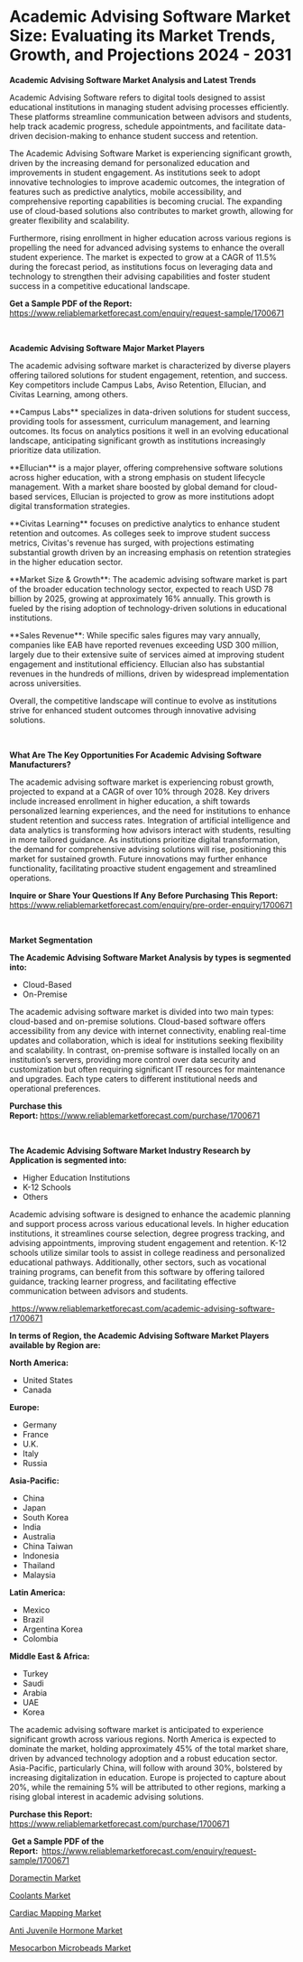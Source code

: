 <p><h1>Academic Advising Software Market Size: Evaluating its Market Trends, Growth, and Projections 2024 - 2031</h1></p><p><strong>Academic Advising Software Market Analysis and Latest Trends</strong></p>
<p><p>Academic Advising Software refers to digital tools designed to assist educational institutions in managing student advising processes efficiently. These platforms streamline communication between advisors and students, help track academic progress, schedule appointments, and facilitate data-driven decision-making to enhance student success and retention.</p><p>The Academic Advising Software Market is experiencing significant growth, driven by the increasing demand for personalized education and improvements in student engagement. As institutions seek to adopt innovative technologies to improve academic outcomes, the integration of features such as predictive analytics, mobile accessibility, and comprehensive reporting capabilities is becoming crucial. The expanding use of cloud-based solutions also contributes to market growth, allowing for greater flexibility and scalability.</p><p>Furthermore, rising enrollment in higher education across various regions is propelling the need for advanced advising systems to enhance the overall student experience. The market is expected to grow at a CAGR of 11.5% during the forecast period, as institutions focus on leveraging data and technology to strengthen their advising capabilities and foster student success in a competitive educational landscape.</p></p>
<p><strong>Get a Sample PDF of the Report:&nbsp;</strong> <a href="https://www.reliablemarketforecast.com/enquiry/request-sample/1700671?utm_campaign=1108&utm_medium=2&utm_source=Github&utm_content=ia&utm_term=19112024&utm_id=academic-advising-software">https://www.reliablemarketforecast.com/enquiry/request-sample/1700671</a></p>
<p>&nbsp;</p>
<p><strong>Academic Advising Software Major Market Players</strong></p>
<p><p>The academic advising software market is characterized by diverse players offering tailored solutions for student engagement, retention, and success. Key competitors include Campus Labs, Aviso Retention, Ellucian, and Civitas Learning, among others.</p><p>**Campus Labs** specializes in data-driven solutions for student success, providing tools for assessment, curriculum management, and learning outcomes. Its focus on analytics positions it well in an evolving educational landscape, anticipating significant growth as institutions increasingly prioritize data utilization.</p><p>**Ellucian** is a major player, offering comprehensive software solutions across higher education, with a strong emphasis on student lifecycle management. With a market share boosted by global demand for cloud-based services, Ellucian is projected to grow as more institutions adopt digital transformation strategies.</p><p>**Civitas Learning** focuses on predictive analytics to enhance student retention and outcomes. As colleges seek to improve student success metrics, Civitas's revenue has surged, with projections estimating substantial growth driven by an increasing emphasis on retention strategies in the higher education sector.</p><p>**Market Size & Growth**: The academic advising software market is part of the broader education technology sector, expected to reach USD 78 billion by 2025, growing at approximately 16% annually. This growth is fueled by the rising adoption of technology-driven solutions in educational institutions.</p><p>**Sales Revenue**: While specific sales figures may vary annually, companies like EAB have reported revenues exceeding USD 300 million, largely due to their extensive suite of services aimed at improving student engagement and institutional efficiency. Ellucian also has substantial revenues in the hundreds of millions, driven by widespread implementation across universities.</p><p>Overall, the competitive landscape will continue to evolve as institutions strive for enhanced student outcomes through innovative advising solutions.</p></p>
<p>&nbsp;</p>
<p><strong>What Are The Key Opportunities For Academic Advising Software Manufacturers?</strong></p>
<p><p>The academic advising software market is experiencing robust growth, projected to expand at a CAGR of over 10% through 2028. Key drivers include increased enrollment in higher education, a shift towards personalized learning experiences, and the need for institutions to enhance student retention and success rates. Integration of artificial intelligence and data analytics is transforming how advisors interact with students, resulting in more tailored guidance. As institutions prioritize digital transformation, the demand for comprehensive advising solutions will rise, positioning this market for sustained growth. Future innovations may further enhance functionality, facilitating proactive student engagement and streamlined operations.</p></p>
<p><strong>Inquire or Share Your Questions If Any Before Purchasing This Report:</strong> <a href="https://www.reliablemarketforecast.com/enquiry/pre-order-enquiry/1700671?utm_campaign=1108&utm_medium=2&utm_source=Github&utm_content=ia&utm_term=19112024&utm_id=academic-advising-software">https://www.reliablemarketforecast.com/enquiry/pre-order-enquiry/1700671</a></p>
<p>&nbsp;</p>
<p><strong>Market Segmentation</strong></p>
<p><strong>The Academic Advising Software Market Analysis by types is segmented into:</strong></p>
<p><ul><li>Cloud-Based</li><li>On-Premise</li></ul></p>
<p><p>The academic advising software market is divided into two main types: cloud-based and on-premise solutions. Cloud-based software offers accessibility from any device with internet connectivity, enabling real-time updates and collaboration, which is ideal for institutions seeking flexibility and scalability. In contrast, on-premise software is installed locally on an institution’s servers, providing more control over data security and customization but often requiring significant IT resources for maintenance and upgrades. Each type caters to different institutional needs and operational preferences.</p></p>
<p><strong>Purchase this Report:&nbsp;</strong><a href="https://www.reliablemarketforecast.com/purchase/1700671?utm_campaign=1108&utm_medium=2&utm_source=Github&utm_content=ia&utm_term=19112024&utm_id=academic-advising-software">https://www.reliablemarketforecast.com/purchase/1700671</a></p>
<p>&nbsp;</p>
<p><strong>The Academic Advising Software Market Industry Research by Application is segmented into:</strong></p>
<p><ul><li>Higher Education Institutions</li><li>K-12 Schools</li><li>Others</li></ul></p>
<p><p>Academic advising software is designed to enhance the academic planning and support process across various educational levels. In higher education institutions, it streamlines course selection, degree progress tracking, and advising appointments, improving student engagement and retention. K-12 schools utilize similar tools to assist in college readiness and personalized educational pathways. Additionally, other sectors, such as vocational training programs, can benefit from this software by offering tailored guidance, tracking learner progress, and facilitating effective communication between advisors and students.</p></p>
<p><a href="https://www.reliablemarketforecast.com/academic-advising-software-r1700671?utm_campaign=1108&utm_medium=2&utm_source=Github&utm_content=ia&utm_term=19112024&utm_id=academic-advising-software">&nbsp;https://www.reliablemarketforecast.com/academic-advising-software-r1700671</a></p>
<p><strong>In terms of Region, the Academic Advising Software Market Players available by Region are:</strong></p>
<p>
    <p> <strong> North America: </strong>
        <ul>
            <li>United States</li>
            <li>Canada</li>
        </ul>
        </p> 
    <p> <strong> Europe: </strong>
        <ul>
            <li>Germany</li>
            <li>France</li>
            <li>U.K.</li>
            <li>Italy</li>
            <li>Russia</li>
        </ul>
        </p> 
    <p> <strong> Asia-Pacific: </strong>
        <ul>
            <li>China</li>
            <li>Japan</li>
            <li>South Korea</li>
            <li>India</li>
            <li>Australia</li>
            <li>China Taiwan</li>
            <li>Indonesia</li>
            <li>Thailand</li>
            <li>Malaysia</li>
        </ul>
        </p> 
    <p> <strong> Latin America: </strong>
        <ul>
            <li>Mexico</li>
            <li>Brazil</li>
            <li>Argentina Korea</li>
            <li>Colombia</li>
        </ul>
        </p> 
    <p> <strong> Middle East & Africa: </strong>
        <ul>
            <li>Turkey</li>
            <li>Saudi</li>
            <li>Arabia</li>
            <li>UAE</li>
            <li>Korea</li>
        </ul>
    </p>
    </p>
<p><p>The academic advising software market is anticipated to experience significant growth across various regions. North America is expected to dominate the market, holding approximately 45% of the total market share, driven by advanced technology adoption and a robust education sector. Asia-Pacific, particularly China, will follow with around 30%, bolstered by increasing digitalization in education. Europe is projected to capture about 20%, while the remaining 5% will be attributed to other regions, marking a rising global interest in academic advising solutions.</p></p>
<p><strong>Purchase this Report: </strong><a href="https://www.reliablemarketforecast.com/purchase/1700671?utm_campaign=1108&utm_medium=2&utm_source=Github&utm_content=ia&utm_term=19112024&utm_id=academic-advising-software">https://www.reliablemarketforecast.com/purchase/1700671</a></p>
<p>&nbsp;<strong>Get a Sample PDF of the Report:&nbsp;&nbsp;</strong><a href="https://www.reliablemarketforecast.com/enquiry/request-sample/1700671?utm_campaign=1108&utm_medium=2&utm_source=Github&utm_content=ia&utm_term=19112024&utm_id=academic-advising-software">https://www.reliablemarketforecast.com/enquiry/request-sample/1700671</a></p>
<p><strong></strong></p>
<p><p><a href="https://www.linkedin.com/pulse/key-drivers-doramectin-market-trends-future-outlook-2024-2031-izoce?utm_campaign=1108&utm_medium=2&utm_source=Github&utm_content=ia&utm_term=19112024&utm_id=academic-advising-software">Doramectin Market</a></p><p><a href="https://www.linkedin.com/pulse/coolants-value-chain-analysis-from-raw-materials-end-user-puvee?utm_campaign=1108&utm_medium=2&utm_source=Github&utm_content=ia&utm_term=19112024&utm_id=academic-advising-software">Coolants Market</a></p><p><a href="https://issuu.com/reportprime-2/docs/cardiac-mapping-market-size-2030.pp_1e9fd2096b4625?utm_campaign=1108&utm_medium=2&utm_source=Github&utm_content=ia&utm_term=19112024&utm_id=academic-advising-software">Cardiac Mapping Market</a></p><p><a href="https://www.linkedin.com/pulse/anti-juvenile-hormone-market-overview-global-trends-future-igk5e?utm_campaign=1108&utm_medium=2&utm_source=Github&utm_content=ia&utm_term=19112024&utm_id=academic-advising-software">Anti Juvenile Hormone Market</a></p><p><a href="https://issuu.com/reportprime-2/docs/mesocarbon-microbeads-market-size-2_bbc0ea7ce6e0c7?utm_campaign=1108&utm_medium=2&utm_source=Github&utm_content=ia&utm_term=19112024&utm_id=academic-advising-software">Mesocarbon Microbeads Market</a></p></p>